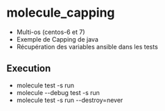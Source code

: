 # molecule_capping

* Multi-os (centos-6 et 7)
* Exemple de Capping de java
* Récupération des variables ansible dans les tests

## Execution

* molecule test -s run
* molecule --debug test -s run
* molecule test -s run --destroy=never

